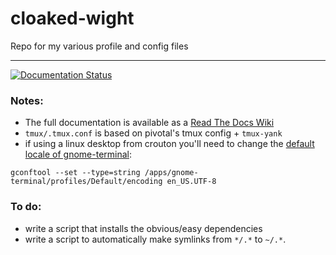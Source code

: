 # cloaked-wight
Repo for my various profile and config files
******

[![Documentation Status](https://readthedocs.org/projects/cloaked-wight/badge/?version=latest)](https://readthedocs.org/projects/cloaked-wight/?badge=latest)
  
### Notes:  
* The full documentation is available as a 
  [Read The Docs Wiki](http://cloaked-wight.readthedocs.org/en/latest/)
* `tmux/.tmux.conf` is based on pivotal's tmux config + `tmux-yank`
* if using a linux desktop from crouton you'll need to change the
 [default locale of gnome-terminal](http://unix.stackexchange.com/questions/28136/set-gnome-terminals-default-charset-to-utf8):
```
gconftool --set --type=string /apps/gnome-terminal/profiles/Default/encoding en_US.UTF-8
```

### To do:
* write a script that installs the obvious/easy dependencies
* write a script to automatically make symlinks from `*/.*` to `~/.*`.
